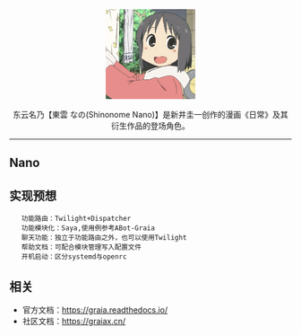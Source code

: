 <div align="center">
   <img width="160" src="Nano.jpg" alt="logo">
   <br/>
   <p>
   东云名乃【東雲 なの(Shinonome Nano)】是新井圭一创作的漫画《日常》及其衍生作品的登场角色。
   </p>
</div>

---

## Nano

## 实现预想

```
   功能路由：Twilight+Dispatcher
   功能模块化：Saya,使用例参考ABot-Graia
   聊天功能：独立于功能路由之外，也可以使用Twilight
   帮助文档：可配合模块管理写入配置文件
   开机启动：区分systemd与openrc
```

## 相关

- 官方文档：https://graia.readthedocs.io/
- 社区文档：https://graiax.cn/
